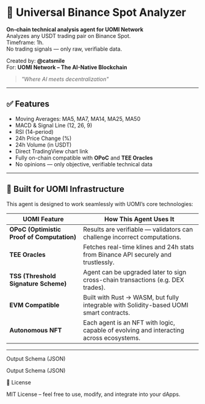 # 🚀 Universal Binance Spot Analyzer

**On-chain technical analysis agent for UOMI Network**  
Analyzes any USDT trading pair on Binance Spot.  
Timeframe: 1h.  
No trading signals — only raw, verifiable data.

Created by: **@catsmile**  
For: **UOMI Network – The AI-Native Blockchain**

> *"Where AI meets decentralization"*

---

## ✅ Features
- Moving Averages: MA5, MA7, MA14, MA25, MA50
- MACD & Signal Line (12, 26, 9)
- RSI (14-period)
- 24h Price Change (%)
- 24h Volume (in USDT)
- Direct TradingView chart link
- Fully on-chain compatible with **OPoC** and **TEE Oracles**
- No opinions — only objective, verifiable technical data

---

## 🔧 Built for UOMI Infrastructure

This agent is designed to work seamlessly with UOMI’s core technologies:

| UOMI Feature | How This Agent Uses It |
|-------------|------------------------|
| **OPoC (Optimistic Proof of Computation)** | Results are verifiable — validators can challenge incorrect computations. |
| **TEE Oracles** | Fetches real-time klines and 24h stats from Binance API securely and trustlessly. |
| **TSS (Threshold Signature Scheme)** | Agent can be upgraded later to sign cross-chain transactions (e.g. DEX trades). |
| **EVM Compatible** | Built with Rust → WASM, but fully integrable with Solidity-based UOMI smart contracts. |
| **Autonomous NFT** | Each agent is an NFT with logic, capable of evolving and interacting across ecosystems. |

---

Output Schema (JSON)

Output Schema (JSON)


📄 License

MIT License – feel free to use, modify, and integrate into your dApps.

